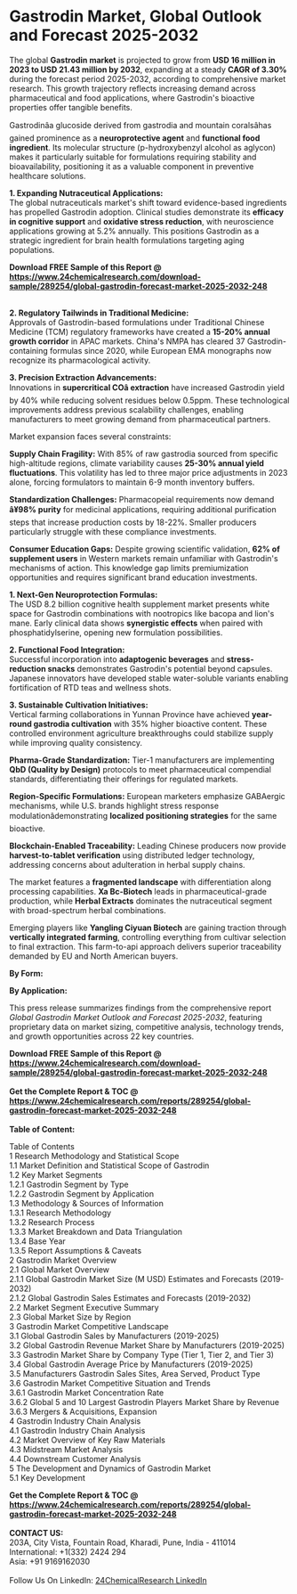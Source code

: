 <h1>Gastrodin Market, Global Outlook and Forecast 2025-2032</h1><p>The global <strong>Gastrodin market</strong> is projected to grow from <strong>USD 16 million in 2023 to USD 21.43 million by 2032</strong>, expanding at a steady <strong>CAGR of 3.30%</strong> during the forecast period 2025-2032, according to comprehensive market research. This growth trajectory reflects increasing demand across pharmaceutical and food applications, where Gastrodin's bioactive properties offer tangible benefits.</p><p>Gastrodinâa glucoside derived from gastrodia and mountain coralsâhas gained prominence as a <strong>neuroprotective agent</strong> and <strong>functional food ingredient</strong>. Its molecular structure (p-hydroxybenzyl alcohol as aglycon) makes it particularly suitable for formulations requiring stability and bioavailability, positioning it as a valuable component in preventive healthcare solutions.</p><p><strong>1. Expanding Nutraceutical Applications:</strong><br>
The global nutraceuticals market's shift toward evidence-based ingredients has propelled Gastrodin adoption. Clinical studies demonstrate its <strong>efficacy in cognitive support</strong> and <strong>oxidative stress reduction</strong>, with neuroscience applications growing at 5.2% annually. This positions Gastrodin as a strategic ingredient for brain health formulations targeting aging populations.</p><div><b>Download FREE Sample of this Report @ 
            <a href="https://www.24chemicalresearch.com/download-sample/289254/global-gastrodin-forecast-market-2025-2032-248">
            https://www.24chemicalresearch.com/download-sample/289254/global-gastrodin-forecast-market-2025-2032-248</a></b></div><br><p><strong>2. Regulatory Tailwinds in Traditional Medicine:</strong><br>
Approvals of Gastrodin-based formulations under Traditional Chinese Medicine (TCM) regulatory frameworks have created a <strong>15-20% annual growth corridor</strong> in APAC markets. China's NMPA has cleared 37 Gastrodin-containing formulas since 2020, while European EMA monographs now recognize its pharmacological activity.</p><p><strong>3. Precision Extraction Advancements:</strong><br>
Innovations in <strong>supercritical COâ extraction</strong> have increased Gastrodin yield by 40% while reducing solvent residues below 0.5ppm. These technological improvements address previous scalability challenges, enabling manufacturers to meet growing demand from pharmaceutical partners.</p><p>Market expansion faces several constraints:</p><p><strong>Supply Chain Fragility:</strong> With 85% of raw gastrodia sourced from specific high-altitude regions, climate variability causes <strong>25-30% annual yield fluctuations</strong>. This volatility has led to three major price adjustments in 2023 alone, forcing formulators to maintain 6-9 month inventory buffers.</p><p><strong>Standardization Challenges:</strong> Pharmacopeial requirements now demand <strong>â¥98% purity</strong> for medicinal applications, requiring additional purification steps that increase production costs by 18-22%. Smaller producers particularly struggle with these compliance investments.</p><p><strong>Consumer Education Gaps:</strong> Despite growing scientific validation, <strong>62% of supplement users</strong> in Western markets remain unfamiliar with Gastrodin's mechanisms of action. This knowledge gap limits premiumization opportunities and requires significant brand education investments.</p><p><strong>1. Next-Gen Neuroprotection Formulas:</strong><br>
The USD 8.2 billion cognitive health supplement market presents white space for Gastrodin combinations with nootropics like bacopa and lion's mane. Early clinical data shows <strong>synergistic effects</strong> when paired with phosphatidylserine, opening new formulation possibilities.</p><p><strong>2. Functional Food Integration:</strong><br>
Successful incorporation into <strong>adaptogenic beverages</strong> and <strong>stress-reduction snacks</strong> demonstrates Gastrodin's potential beyond capsules. Japanese innovators have developed stable water-soluble variants enabling fortification of RTD teas and wellness shots.</p><p><strong>3. Sustainable Cultivation Initiatives:</strong><br>
Vertical farming collaborations in Yunnan Province have achieved <strong>year-round gastrodia cultivation</strong> with 35% higher bioactive content. These controlled environment agriculture breakthroughs could stabilize supply while improving quality consistency.</p><p><strong>Pharma-Grade Standardization:</strong> Tier-1 manufacturers are implementing <strong>QbD (Quality by Design)</strong> protocols to meet pharmaceutical compendial standards, differentiating their offerings for regulated markets.</p><p><strong>Region-Specific Formulations:</strong> European marketers emphasize GABAergic mechanisms, while U.S. brands highlight stress response modulationâdemonstrating <strong>localized positioning strategies</strong> for the same bioactive.</p><p><strong>Blockchain-Enabled Traceability:</strong> Leading Chinese producers now provide <strong>harvest-to-tablet verification</strong> using distributed ledger technology, addressing concerns about adulteration in herbal supply chains.</p><p>The market features a <strong>fragmented landscape</strong> with differentiation along processing capabilities. <strong>Xa Bc-Biotech</strong> leads in pharmaceutical-grade production, while <strong>Herbal Extracts</strong> dominates the nutraceutical segment with broad-spectrum herbal combinations.</p><p>Emerging players like <strong>Yangling Ciyuan Biotech</strong> are gaining traction through <strong>vertically integrated farming</strong>, controlling everything from cultivar selection to final extraction. This farm-to-api approach delivers superior traceability demanded by EU and North American buyers.</p><p><strong>By Form:</strong></p><p><strong>By Application:</strong></p><p>This press release summarizes findings from the comprehensive report <em>Global Gastrodin Market Outlook and Forecast 2025-2032</em>, featuring proprietary data on market sizing, competitive analysis, technology trends, and growth opportunities across 22 key countries.</p><div><b>Download FREE Sample of this Report @ 
            <a href="https://www.24chemicalresearch.com/download-sample/289254/global-gastrodin-forecast-market-2025-2032-248">
            https://www.24chemicalresearch.com/download-sample/289254/global-gastrodin-forecast-market-2025-2032-248</a></b></div><br><div><b>Get the Complete Report & TOC @ 
            <a href="https://www.24chemicalresearch.com/reports/289254/global-gastrodin-forecast-market-2025-2032-248">
            https://www.24chemicalresearch.com/reports/289254/global-gastrodin-forecast-market-2025-2032-248</a></b></div><br>
            <b>Table of Content:</b><p>Table of Contents<br />
1 Research Methodology and Statistical Scope<br />
1.1 Market Definition and Statistical Scope of Gastrodin<br />
1.2 Key Market Segments<br />
1.2.1 Gastrodin Segment by Type<br />
1.2.2 Gastrodin Segment by Application<br />
1.3 Methodology & Sources of Information<br />
1.3.1 Research Methodology<br />
1.3.2 Research Process<br />
1.3.3 Market Breakdown and Data Triangulation<br />
1.3.4 Base Year<br />
1.3.5 Report Assumptions & Caveats<br />
2 Gastrodin Market Overview<br />
2.1 Global Market Overview<br />
2.1.1 Global Gastrodin Market Size (M USD) Estimates and Forecasts (2019-2032)<br />
2.1.2 Global Gastrodin Sales Estimates and Forecasts (2019-2032)<br />
2.2 Market Segment Executive Summary<br />
2.3 Global Market Size by Region<br />
3 Gastrodin Market Competitive Landscape<br />
3.1 Global Gastrodin Sales by Manufacturers (2019-2025)<br />
3.2 Global Gastrodin Revenue Market Share by Manufacturers (2019-2025)<br />
3.3 Gastrodin Market Share by Company Type (Tier 1, Tier 2, and Tier 3)<br />
3.4 Global Gastrodin Average Price by Manufacturers (2019-2025)<br />
3.5 Manufacturers Gastrodin Sales Sites, Area Served, Product Type<br />
3.6 Gastrodin Market Competitive Situation and Trends<br />
3.6.1 Gastrodin Market Concentration Rate<br />
3.6.2 Global 5 and 10 Largest Gastrodin Players Market Share by Revenue<br />
3.6.3 Mergers & Acquisitions, Expansion<br />
4 Gastrodin Industry Chain Analysis<br />
4.1 Gastrodin Industry Chain Analysis<br />
4.2 Market Overview of Key Raw Materials<br />
4.3 Midstream Market Analysis<br />
4.4 Downstream Customer Analysis<br />
5 The Development and Dynamics of Gastrodin Market <br />
5.1 Key Development</p><div><b>Get the Complete Report & TOC @ 
            <a href="https://www.24chemicalresearch.com/reports/289254/global-gastrodin-forecast-market-2025-2032-248">
            https://www.24chemicalresearch.com/reports/289254/global-gastrodin-forecast-market-2025-2032-248</a></b></div><br><b>CONTACT US:</b><br>
            203A, City Vista, Fountain Road, Kharadi, Pune, India - 411014<br>
            International: +1(332) 2424 294<br>
            Asia: +91 9169162030 <br><br>
            Follow Us On LinkedIn: <a href="https://www.linkedin.com/company/24chemicalresearch/">24ChemicalResearch LinkedIn</a>